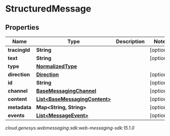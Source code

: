 # StructuredMessage


## Properties

| Name | Type | Description | Notes |
| ------------ | ------------- | ------------- | ------------- |
| **tracingId** | **String** |  |  [optional] |
| **text** | **String** |  |  [optional] |
| **type** | [**NormalizedType**](NormalizedType) |  |  |
| **direction** | [**Direction**](Direction) |  |  [optional] |
| **id** | **String** |  |  [optional] |
| **channel** | [**BaseMessagingChannel**](BaseMessagingChannel) |  |  [optional] |
| **content** | [**List&lt;BaseMessagingContent&gt;**](BaseMessagingContent) |  |  [optional] |
| **metadata** | **Map&lt;String, String&gt;** |  |  [optional] |
| **events** | [**List&lt;MessageEvent&gt;**](MessageEvent) |  |  [optional] |




_cloud.genesys.webmessaging.sdk:web-messaging-sdk:15.1.0_
